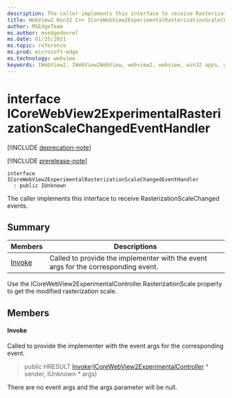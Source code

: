 ```yaml
---
description: The caller implements this interface to receive RasterizationScaleChanged events.
title: WebView2 Win32 C++ ICoreWebView2ExperimentalRasterizationScaleChangedEventHandler
author: MSEdgeTeam
ms.author: msedgedevrel
ms.date: 01/25/2021
ms.topic: reference
ms.prod: microsoft-edge
ms.technology: webview
keywords: IWebView2, IWebView2WebView, webview2, webview, win32 apps, win32, edge, ICoreWebView2, ICoreWebView2Controller, browser control, edge html, ICoreWebView2ExperimentalRasterizationScaleChangedEventHandler
---
```


# interface ICoreWebView2ExperimentalRasterizationScaleChangedEventHandler 

[!INCLUDE [deprecation-note](../includes/deprecation-note.md)]

[!INCLUDE [prerelease-note](../includes/prerelease-note.md)]

```
interface ICoreWebView2ExperimentalRasterizationScaleChangedEventHandler
  : public IUnknown
```

The caller implements this interface to receive RasterizationScaleChanged events.

## Summary

 Members                        | Descriptions
--------------------------------|---------------------------------------------
[Invoke](#invoke) | Called to provide the implementer with the event args for the corresponding event.

Use the ICoreWebView2ExperimentalController.RasterizationScale property to get the modified rasterization scale.

## Members

#### Invoke 

Called to provide the implementer with the event args for the corresponding event.

> public HRESULT [Invoke](#invoke)([ICoreWebView2ExperimentalController](icorewebview2experimentalcontroller.md) * sender, IUnknown * args)

There are no event args and the args parameter will be null.

